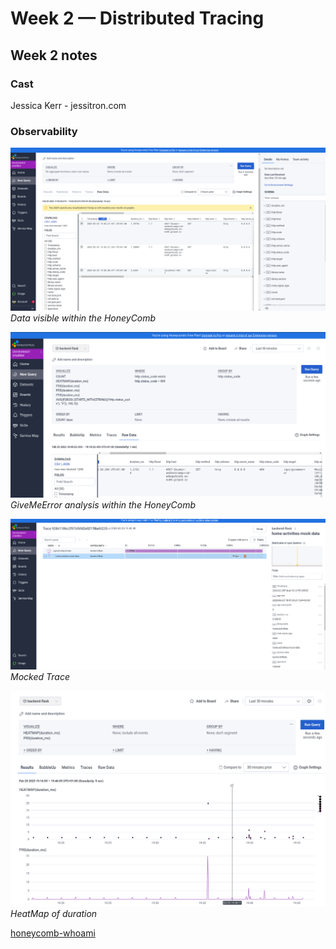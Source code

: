 # Week 2 — Distributed Tracing

## Week 2 notes

### Cast

Jessica Kerr - jessitron.com

### Observability 

![honeycomb](./img/17.png)  
*Data visible within the HoneyComb*

![honeycomb.error.analysis](./img/18.png)  
*GiveMeError analysis within the HoneyComb*

![honeycomb.mock.results](./img/19.png)  
*Mocked Trace*

![heatmap.of.duration](./img/20.png)  
*HeatMap of duration*

[honeycomb-whoami](https://honeycomb-whoami.glitch.com)